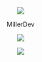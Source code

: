 <p align="center">  
<img src="https://cdn.discordapp.com/attachments/892998910925238332/1178848307552980992/Png_M_PFP_-_Circle.png?ex=6577a30a&is=65652e0a&hm=c83b33eb50700146e7c0f93ab676e2567980a95f7f7897345101ea0a13c68e25&">
</p>
<p align="center">
    MillerDev
<p align="center">  
<img src="https://komarev.com/ghpvc/?username=Miller-Dev1&color=grey">
</p>
    <p align="center">
  <img src="https://discord.c99.nl/widget/theme-4/1161932298963386459.png"/>
</p>

<p align="center">
    <!-- <a href="https://discord.gg/outlawdevelopment">Outlaw Development</a>
    <a href="https://discord.gg/lawrld">LA World RP</a> -->
